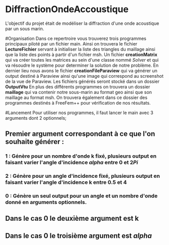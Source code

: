 # DiffractionOndeAccoustique
L'objectif du projet était de modéliser la diffraction d'une onde acoustique par un sous marin.

#Organisation 
Dans ce repertroire vous trouverez trois programmes principaux piloté par un fichier main. Ainsi on trouvera le fichier **LectureFichier** servant à initialiser la liste des triangles du maillage ainsi que la liste des points à partir d'un fichier msh. Un fichier **creationMatrix** qui va créer toutes les matrices au sein d'une classe nommé *Solver* et qui va résoudre le système pour determiner la solution de notre problème. En dernier lieu nous avons le fichier **creationFileParaview** qui va générer un output destiné à Paraview ainsi qu'une image qui correspond au screenshot de la vue de Paraview. Les fichiers générés seront stocké dans un dossier **OutputVtu**
En plus des différents programmes on trouvera un dossier **maillage** qui va contenir notre sous-marin au format geo ainsi que son maillage au format msh. On trouvera également dans ce dossier des programmes destinés à FreeFem++ pour vérification de nos résultats.

#Lancement
Pour utiliser nos programmes, il faut lancer le main avec 3 arguments dont 2 optionnels;

## Premier argument correspondant à ce que l'on souhaite générer : 
### 1 : Génère pour un nombre d'onde k fixé, plusieurs output en faisant varier l'angle d'incidence *alpha* entre 0 et 2*Pi*
### 2 : Génère pour un angle d'incidence fixé, plusieurs output en faisant varier l'angle d'incidence k entre 0.5 et 4
### 0 : Génère un seul output pour un angle et un nombre d'onde donné en arguments optionnels.

## Dans le cas 0 le deuxième argument est k
## Dans le cas 0 le troisième argument est *alpha*
